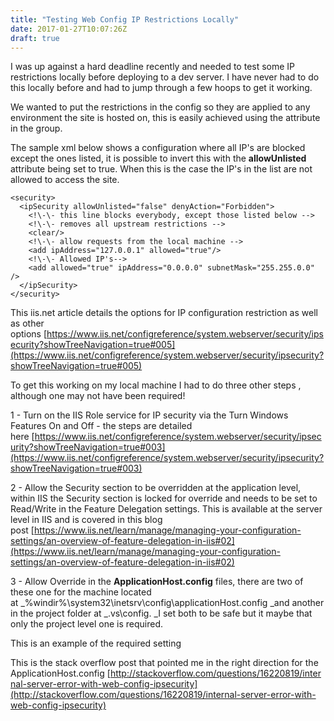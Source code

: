 ```yaml
---
title: "Testing Web Config IP Restrictions Locally"
date: 2017-01-27T10:07:26Z
draft: true
---
```


I was up against a hard deadline recently and needed to test some IP restrictions locally before deploying to a dev server. I have never had to do this locally before and had to jump through a few hoops to get it working. 

We wanted to put the restrictions in the config so they are applied to any environment the site is hosted on, this is easily achieved using the **<ipSecurity>** attribute in the **<security>** group. 

The sample xml below shows a configuration where all IP's are blocked except the ones listed, it is possible to invert this with the **allowUnlisted** attribute being set to true. When this is the case the IP's in the list are not allowed to access the site.

    <security>
      <ipSecurity allowUnlisted="false" denyAction="Forbidden">
        <!\-\- this line blocks everybody, except those listed below -->
        <!\-\- removes all upstream restrictions -->
        <clear/>
        <!\-\- allow requests from the local machine -->
        <add ipAddress="127.0.0.1" allowed="true"/>
        <!\-\- Allowed IP's-->
        <add allowed="true" ipAddress="0.0.0.0" subnetMask="255.255.0.0" />
      </ipSecurity>
    </security>

This iis.net article details the options for IP configuration restriction as well as other options [https://www.iis.net/configreference/system.webserver/security/ipsecurity?showTreeNavigation=true#005](https://www.iis.net/configreference/system.webserver/security/ipsecurity?showTreeNavigation=true#005)

To get this working on my local machine I had to do three other steps , although one may not have been required!

1 - Turn on the IIS Role service for IP security via the Turn Windows Features On and Off - the steps are detailed here [https://www.iis.net/configreference/system.webserver/security/ipsecurity?showTreeNavigation=true#003](https://www.iis.net/configreference/system.webserver/security/ipsecurity?showTreeNavigation=true#003)

2 - Allow the Security section to be overridden at the application level, within IIS the Security section is locked for override and needs to be set to Read/Write in the Feature Delegation settings. This is available at the server level in IIS and is covered in this blog post [https://www.iis.net/learn/manage/managing-your-configuration-settings/an-overview-of-feature-delegation-in-iis#02](https://www.iis.net/learn/manage/managing-your-configuration-settings/an-overview-of-feature-delegation-in-iis#02)

3 - Allow Override in the **ApplicationHost.config** files, there are two of these one for the machine located at _%windir%\\system32\\inetsrv\\config\\applicationHost.config _and another in the project folder at _.vs\\config. _I set both to be safe but it maybe that only the project level one is required.

This is an example of the required setting 

<section name="ipSecurity" overrideModeDefault="Allow" />

This is the stack overflow post that pointed me in the right direction for the ApplicationHost.config [http://stackoverflow.com/questions/16220819/internal-server-error-with-web-config-ipsecurity](http://stackoverflow.com/questions/16220819/internal-server-error-with-web-config-ipsecurity)